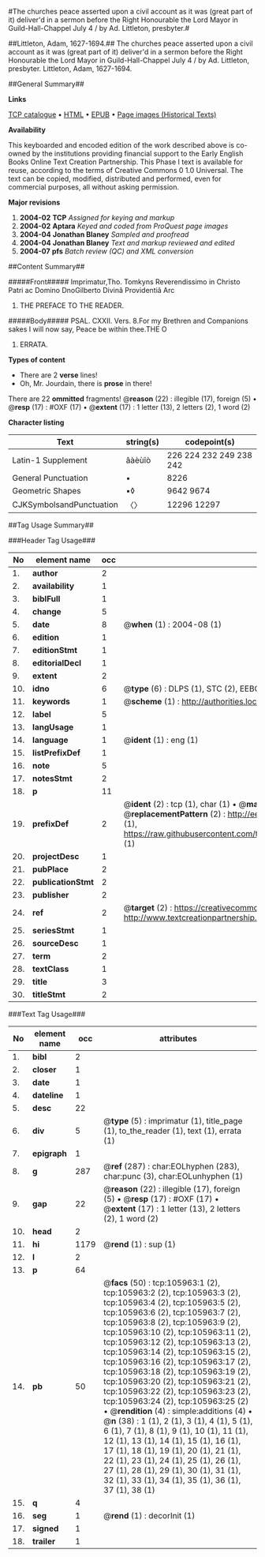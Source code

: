 #The churches peace asserted upon a civil account as it was (great part of it) deliver'd in a sermon before the Right Honourable the Lord Mayor in Guild-Hall-Chappel July 4 / by Ad. Littleton, presbyter.#

##Littleton, Adam, 1627-1694.##
The churches peace asserted upon a civil account as it was (great part of it) deliver'd in a sermon before the Right Honourable the Lord Mayor in Guild-Hall-Chappel July 4 / by Ad. Littleton, presbyter.
Littleton, Adam, 1627-1694.

##General Summary##

**Links**

[TCP catalogue](http://www.ota.ox.ac.uk/tcp/)  • 
[HTML](http://tei.it.ox.ac.uk/tcp/Texts-HTML/free/A48/A48723.html)  • 
[EPUB](http://tei.it.ox.ac.uk/tcp/Texts-EPUB/free/A48/A48723.epub) • 
[Page images (Historical Texts)](https://data.historicaltexts.jisc.ac.uk/view?pubId=eebo-17154123e&pageId=eebo-17154123e-105963-1)

**Availability**

This keyboarded and encoded edition of the
	       work described above is co-owned by the institutions
	       providing financial support to the Early English Books
	       Online Text Creation Partnership. This Phase I text is
	       available for reuse, according to the terms of Creative
	       Commons 0 1.0 Universal. The text can be copied,
	       modified, distributed and performed, even for
	       commercial purposes, all without asking permission.

**Major revisions**

1. __2004-02__ __TCP__ *Assigned for keying and markup*
1. __2004-02__ __Aptara__ *Keyed and coded from ProQuest page images*
1. __2004-04__ __Jonathan Blaney__ *Sampled and proofread*
1. __2004-04__ __Jonathan Blaney__ *Text and markup reviewed and edited*
1. __2004-07__ __pfs__ *Batch review (QC) and XML conversion*

##Content Summary##

#####Front#####
Imprimatur,Tho. Tomkyns Reverendissimo in Christo
Patri ac Domino DnoGilberto Divinâ
Providentiâ Arc
1. THE
PREFACE
TO THE
READER.

#####Body#####
PSAL. CXXII. Vers. 8.For my Brethren and Companions sakes I will now
say, Peace be within thee.THE O
1. ERRATA.

**Types of content**

  * There are 2 **verse** lines!
  * Oh, Mr. Jourdain, there is **prose** in there!

There are 22 **ommitted** fragments! 
 @__reason__ (22) : illegible (17), foreign (5)  •  @__resp__ (17) : #OXF (17)  •  @__extent__ (17) : 1 letter (13), 2 letters (2), 1 word (2)

**Character listing**


|Text|string(s)|codepoint(s)|
|---|---|---|
|Latin-1 Supplement|âàèùîò|226 224 232 249 238 242|
|General Punctuation|•|8226|
|Geometric Shapes|▪◊|9642 9674|
|CJKSymbolsandPunctuation|〈〉|12296 12297|

##Tag Usage Summary##

###Header Tag Usage###

|No|element name|occ|attributes|
|---|---|---|---|
|1.|__author__|2||
|2.|__availability__|1||
|3.|__biblFull__|1||
|4.|__change__|5||
|5.|__date__|8| @__when__ (1) : 2004-08 (1)|
|6.|__edition__|1||
|7.|__editionStmt__|1||
|8.|__editorialDecl__|1||
|9.|__extent__|2||
|10.|__idno__|6| @__type__ (6) : DLPS (1), STC (2), EEBO-CITATION (1), OCLC (1), VID (1)|
|11.|__keywords__|1| @__scheme__ (1) : http://authorities.loc.gov/ (1)|
|12.|__label__|5||
|13.|__langUsage__|1||
|14.|__language__|1| @__ident__ (1) : eng (1)|
|15.|__listPrefixDef__|1||
|16.|__note__|5||
|17.|__notesStmt__|2||
|18.|__p__|11||
|19.|__prefixDef__|2| @__ident__ (2) : tcp (1), char (1)  •  @__matchPattern__ (2) : ([0-9\-]+):([0-9IVX]+) (1), (.+) (1)  •  @__replacementPattern__ (2) : http://eebo.chadwyck.com/downloadtiff?vid=$1&page=$2 (1), https://raw.githubusercontent.com/textcreationpartnership/Texts/master/tcpchars.xml#$1 (1)|
|20.|__projectDesc__|1||
|21.|__pubPlace__|2||
|22.|__publicationStmt__|2||
|23.|__publisher__|2||
|24.|__ref__|2| @__target__ (2) : https://creativecommons.org/publicdomain/zero/1.0/ (1), http://www.textcreationpartnership.org/docs/. (1)|
|25.|__seriesStmt__|1||
|26.|__sourceDesc__|1||
|27.|__term__|2||
|28.|__textClass__|1||
|29.|__title__|3||
|30.|__titleStmt__|2||


###Text Tag Usage###

|No|element name|occ|attributes|
|---|---|---|---|
|1.|__bibl__|2||
|2.|__closer__|1||
|3.|__date__|1||
|4.|__dateline__|1||
|5.|__desc__|22||
|6.|__div__|5| @__type__ (5) : imprimatur (1), title_page (1), to_the_reader (1), text (1), errata (1)|
|7.|__epigraph__|1||
|8.|__g__|287| @__ref__ (287) : char:EOLhyphen (283), char:punc (3), char:EOLunhyphen (1)|
|9.|__gap__|22| @__reason__ (22) : illegible (17), foreign (5)  •  @__resp__ (17) : #OXF (17)  •  @__extent__ (17) : 1 letter (13), 2 letters (2), 1 word (2)|
|10.|__head__|2||
|11.|__hi__|1179| @__rend__ (1) : sup (1)|
|12.|__l__|2||
|13.|__p__|64||
|14.|__pb__|50| @__facs__ (50) : tcp:105963:1 (2), tcp:105963:2 (2), tcp:105963:3 (2), tcp:105963:4 (2), tcp:105963:5 (2), tcp:105963:6 (2), tcp:105963:7 (2), tcp:105963:8 (2), tcp:105963:9 (2), tcp:105963:10 (2), tcp:105963:11 (2), tcp:105963:12 (2), tcp:105963:13 (2), tcp:105963:14 (2), tcp:105963:15 (2), tcp:105963:16 (2), tcp:105963:17 (2), tcp:105963:18 (2), tcp:105963:19 (2), tcp:105963:20 (2), tcp:105963:21 (2), tcp:105963:22 (2), tcp:105963:23 (2), tcp:105963:24 (2), tcp:105963:25 (2)  •  @__rendition__ (4) : simple:additions (4)  •  @__n__ (38) : 1 (1), 2 (1), 3 (1), 4 (1), 5 (1), 6 (1), 7 (1), 8 (1), 9 (1), 10 (1), 11 (1), 12 (1), 13 (1), 14 (1), 15 (1), 16 (1), 17 (1), 18 (1), 19 (1), 20 (1), 21 (1), 22 (1), 23 (1), 24 (1), 25 (1), 26 (1), 27 (1), 28 (1), 29 (1), 30 (1), 31 (1), 32 (1), 33 (1), 34 (1), 35 (1), 36 (1), 37 (1), 38 (1)|
|15.|__q__|4||
|16.|__seg__|1| @__rend__ (1) : decorInit (1)|
|17.|__signed__|1||
|18.|__trailer__|1||
